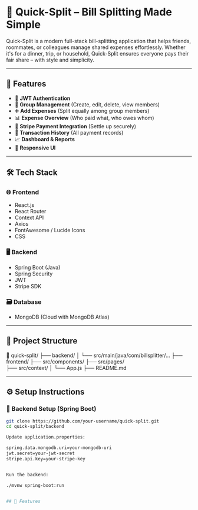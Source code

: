 # 💸 Quick-Split – Bill Splitting Made Simple

Quick-Split is a modern full-stack bill-splitting application that helps friends, roommates, or colleagues manage shared expenses effortlessly. Whether it's for a dinner, trip, or household, Quick-Split ensures everyone pays their fair share – with style and simplicity.

---

## 🚀 Features

- 🔐 **JWT Authentication**
- 👥 **Group Management** (Create, edit, delete, view members)
- ➕ **Add Expenses** (Split equally among group members)
- 📊 **Expense Overview** (Who paid what, who owes whom)
- 💸 **Stripe Payment Integration** (Settle up securely)
- 🧾 **Transaction History** (All payment records)
- 📈 **Dashboard & Reports**
- 📱 **Responsive UI**

---

## 🛠️ Tech Stack

### 🌐 Frontend
- React.js
- React Router
- Context API
- Axios
- FontAwesome / Lucide Icons
- CSS

### 🖥️ Backend
- Spring Boot (Java)
- Spring Security
- JWT
- Stripe SDK

### 🗃️ Database
- MongoDB (Cloud with MongoDB Atlas)

---

## 📁 Project Structure

📁 quick-split/  ├── backend/ 
                  │ └── src/main/java/com/billsplitter/... 
                  ├── frontend/   ├── src/components/ 
                                  ├── src/pages/  
                                  ├── src/context/ 
                  │ └── App.js 
                  ├── README.md


---

## ⚙️ Setup Instructions

### 🧪 Backend Setup (Spring Boot)

```bash
git clone https://github.com/your-username/quick-split.git
cd quick-split/backend

Update application.properties:

spring.data.mongodb.uri=your-mongodb-uri
jwt.secret=your-jwt-secret
stripe.api.key=your-stripe-key


Run the backend:

./mvnw spring-boot:run


## 🚀 Features
